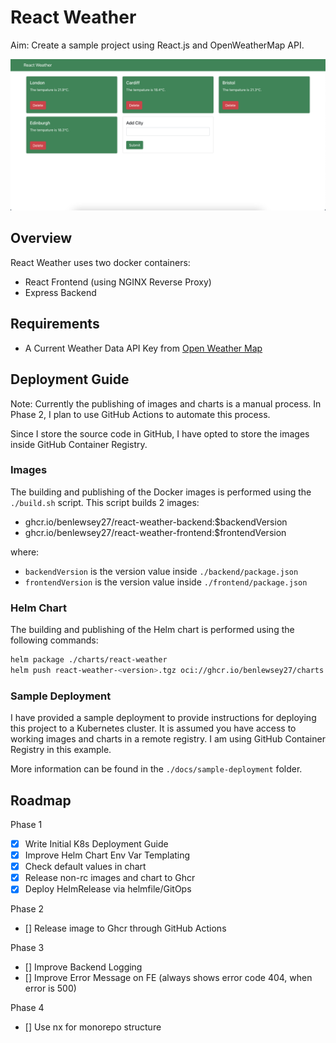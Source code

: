 # React Weather

Aim: Create a sample project using React.js and OpenWeatherMap API.

<img src='./docs/MainPage.png' alt='React Weather Display'>

## Overview

React Weather uses two docker containers:

- React Frontend (using NGINX Reverse Proxy)
- Express Backend

## Requirements

- A Current Weather Data API Key from [Open Weather Map](https://openweathermap.org/)

## Deployment Guide

Note: Currently the publishing of images and charts is a manual process. In Phase 2, I plan to use GitHub Actions to automate this process.

Since I store the source code in GitHub, I have opted to store the images inside GitHub Container Registry.

### Images

The building and publishing of the Docker images is performed using the `./build.sh` script. This script builds 2 images:
- ghcr.io/benlewsey27/react-weather-backend:$backendVersion
- ghcr.io/benlewsey27/react-weather-frontend:$frontendVersion

where:
- `backendVersion` is the version value inside `./backend/package.json`
- `frontendVersion` is the version value inside `./frontend/package.json`

### Helm Chart

The building and publishing of the Helm chart is performed using the following commands:

```bash
helm package ./charts/react-weather
helm push react-weather-<version>.tgz oci://ghcr.io/benlewsey27/charts
```

### Sample Deployment

I have provided a sample deployment to provide instructions for deploying this project to a Kubernetes cluster. It is assumed you have access to working images and charts in a remote registry. I am using GitHub Container Registry in this example.

More information can be found in the `./docs/sample-deployment` folder.

## Roadmap

Phase 1
- [X] Write Initial K8s Deployment Guide
- [X] Improve Helm Chart Env Var Templating
- [X] Check default values in chart
- [X] Release non-rc images and chart to Ghcr
- [X] Deploy HelmRelease via helmfile/GitOps

Phase 2
- [] Release image to Ghcr through GitHub Actions

Phase 3
- [] Improve Backend Logging
- [] Improve Error Message on FE (always shows error code 404, when error is 500)

Phase 4
- [] Use nx for monorepo structure
